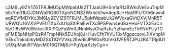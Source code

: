 c3M6Ly9ZV1Z6TFRJMU5pMWpabUk2TTJaaU9HSm1aR1JBWkdVeExuTnpMblIxYm01bGJDNWplRG80TXpnNCNSZWxheV/wn4ep8J+HqkRFLfCfh6nwn4eqREVfMDYKc3M6Ly9ZV1Z6TFRJMU5pMWpabUk2WVcxaGVtOXVjMnR5TURWQU16VXVPVEl1TXpZdU1qSXlPalEwTXc9PSPwn4e68J+HuFVTXzExCnNzOi8vWVdWekxURXlPQzFqWm1JNmMyaGhaRzkzYzI5amEzTkFNVFUyTGpFME5pNHpPQzR4TmpNNk5EUXoj8J+HuvCfh7hVU18xMgpzczovL1lXVnpMVEkxTmkxblkyMDZSbTlQYVVkc2EwRkJPWGxRUlVkUVFERTJPUzR4T1RjdU1UUXpMakl6TWpvM016QTMj8J+PgVpaXzIyCg==